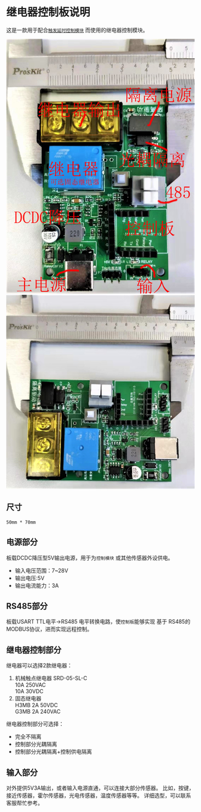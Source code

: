 # 继电器控制板说明

这是一款用于配合[`触发延时控制模块`](common.md) 而使用的继电器控制模块。

![relay1](image/relay1.jpg)
![relay2](image/relay2.jpg)
## 尺寸 
    50mm * 70mm

## 电源部分
板载DCDC降压型5V输出电源，用于为`控制模块` 或其他传感器外设供电。

* 输入电压范围：7~28V
* 输出电压:5V
* 输出电流能力：3A

## RS485部分
板载USART TTL电平->RS485 电平转换电路，使`控制板`能够实现 基于 RS485的MODBUS协议，进而实现远程控制。

## 继电器控制部分
继电器可以选择2款继电器：

1. 机械触点继电器  SRD-05-SL-C  
    10A 250VAC  
    10A 30VDC
2. 固态继电器  
    H3MB  2A 50VDC  
    G3MB  2A 240VAC

继电器控制部分可选择：
 * 完全不隔离
 * 控制部分光耦隔离
 * 控制部分光耦隔离+控制供电隔离

## 输入部分
对外提供5V3A输出，或者输入电源直通，可以连接大部分传感器。
比如，按键，接近传感器，霍尔传感器，光电传感器，温度传感器等等。
详细选型，可以联系客服帮忙参考。